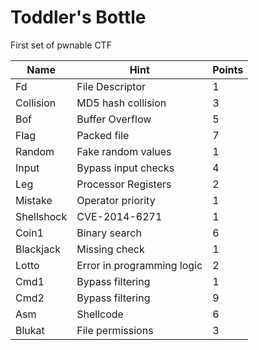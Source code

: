 # Toddler's Bottle

First set of pwnable CTF

| Name  | Hint | Points |
|-------|----------|--------|
| Fd | File Descriptor | 1 |
| Collision | MD5 hash collision| 3|
| Bof | Buffer Overflow | 5|
|Flag| Packed file |7|
|Random|Fake random values|1|
|Input|Bypass input checks|4|
|Leg|Processor Registers|2|
|Mistake|Operator priority|1|
|Shellshock|CVE-2014-6271|1|
|Coin1|Binary search|6|
|Blackjack| Missing check | 1|
|Lotto| Error in programming logic|2|
|Cmd1|Bypass filtering|1|
|Cmd2|Bypass filtering|9|
|Asm|Shellcode|6|
|Blukat|File permissions|3|
